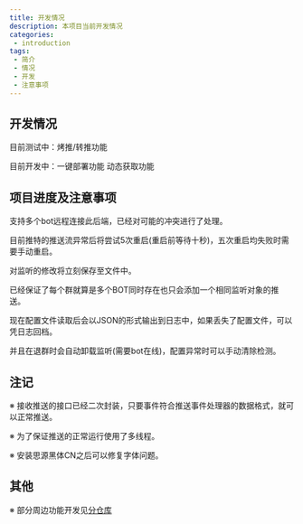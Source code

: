 ```yaml
---
title: 开发情况
description: 本项目当前开发情况
categories:
 - introduction
tags:
 - 简介
 - 情况
 - 开发
 - 注意事项
---
```


## 开发情况

目前测试中：烤推/转推功能

目前开发中：一键部署功能 动态获取功能

## 项目进度及注意事项

支持多个bot远程连接此后端，已经对可能的冲突进行了处理。

目前推特的推送流异常后将尝试5次重启(重启前等待十秒)，五次重启均失败时需要手动重启。

对监听的修改将立刻保存至文件中。

已经保证了每个群就算是多个BOT同时存在也只会添加一个相同监听对象的推送。

现在配置文件读取后会以JSON的形式输出到日志中，如果丢失了配置文件，可以凭日志回档。

并且在退群时会自动卸载监听(需要bot在线)，配置异常时可以手动清除检测。

## 注记

※ 接收推送的接口已经二次封装，只要事件符合推送事件处理器的数据格式，就可以正常推送。

※ 为了保证推送的正常运行使用了多线程。

※ 安装思源黑体CN之后可以修复字体问题。

## 其他

※ 部分周边功能开发见[分仓库](https://github.com/Cyame/OkayuTweetBot)